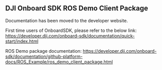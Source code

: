 ## DJI Onboard SDK ROS Demo Client Package

Documentation has been moved to the developer website. 

First time users of OnboardSDK, please refer to the below link:
https://developer.dji.com/onboard-sdk/documentation/quick-start/index.html

ROS Demo package documentation:
https://developer.dji.com/onboard-sdk/documentation/github-platform-docs/ROS_Example/ros_demo_client_package.html

